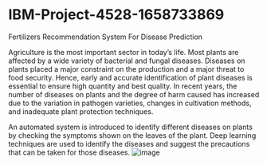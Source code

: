 # IBM-Project-4528-1658733869
Fertilizers Recommendation System For Disease Prediction



Agriculture is the most important sector in today’s life. Most plants are affected by a wide variety of bacterial and fungal diseases.
Diseases on plants placed a major constraint on the production and a major threat to food security. 
Hence, early and accurate identification of plant diseases is essential to ensure high quantity and best quality. 
In recent years, the number of diseases on plants and the degree of harm caused has increased due to the variation in pathogen varieties, changes in cultivation methods, and inadequate plant protection techniques. 

An automated system is introduced to identify different diseases on plants by checking the symptoms shown on the leaves of the plant.
Deep learning techniques are used to identify the diseases and suggest the precautions that can be taken for those diseases. 
![image](https://user-images.githubusercontent.com/113497877/192701353-23cba82c-adc5-4e88-b56b-33d77a922ca0.png)



